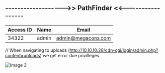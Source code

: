 ## ------------------->> PathFinder <<-----------------










Access ID | Name | Email
----------|------|-------
34322 | admin | admin@megacorp.com

// When navigating to uploads (http://10.10.10.28/cdn-cgi/login/admin.php?content=uploads) we get error due privilleges

![Image 2](https://github.com/W0lfySec/HTB/blob/main/Images/Oopsie/Screenshot_2021-07-31_11_02_28.png)
